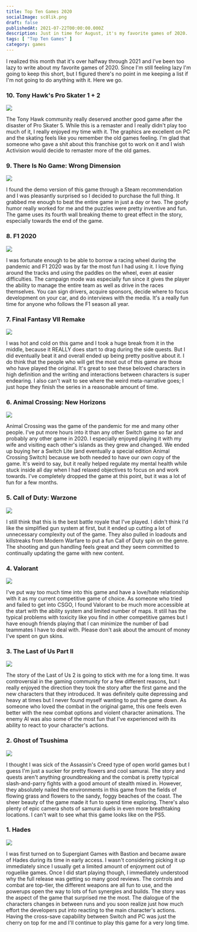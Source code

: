 ```yaml
---
title: Top Ten Games 2020
socialImage: sc8lik.png
draft: false
publishedAt: 2021-07-22T00:00:00.000Z
description: Just in time for August, it's my favorite games of 2020.
tags: [ "Top Ten Games" ]
category: games
---
```

I realized this month that it's over halfway through 2021 and I've been too lazy to write about my favorite games of 2020. Since I'm still feeling lazy I'm going to keep this short, but I figured there's no point in me keeping a list if I'm not going to do anything with it. Here we go.

### 10. Tony Hawk's Pro Skater 1 + 2

![](THPS_SS_XSX_Reveal_Screenshots_Reveal_3.png)

The Tony Hawk community really deserved another good game after the disaster of Pro Skater 5. While this is a remaster and I really didn't play too much of it, I really enjoyed my time with it. The graphics are excellent on PC and the skating feels like you remember the old games feeling. I'm glad that someone who gave a shit about this franchise got to work on it and I wish Activision would decide to remaster more of the old games.

### 9. There Is No Game: Wrong Dimension

![](TING_WD_Screenshot_04.jpg)

I found the demo version of this game through a Steam recommendation and I was pleasantly surprised so I decided to purchase the full thing. It grabbed me enough to beat the entire game in just a day or two. The goofy humor really worked for me and the puzzles were pretty inventive and fun. The game uses its fourth wall breaking theme to great effect in the story, especially towards the end of the game.

### 8. F1 2020

![](F12020_Zhou_Deletraz_F2_01.jpg)

I was fortunate enough to be able to borrow a racing wheel during the pandemic and F1 2020 was by far the most fun I had using it. I love flying around the tracks and using the paddles on the wheel, even at easier difficulties. The campaign mode was especially fun since it gives the player the ability to manage the entire team as well as drive in the races themselves. You can sign drivers, acquire sponsors, decide where to focus development on your car, and do interviews with the media. It's a really fun time for anyone who follows the F1 season all year.

### 7. Final Fantasy VII Remake

![](2510225e6f8865741d64.02230914-FFVIIR_March_Screenshots.jpg)

I was hot and cold on this game and I took a huge break from it in the middle, because it REALLY does start to drag during the side quests. But I did eventually beat it and overall ended up being pretty positive about it. I do think that the people who will get the most out of this game are those who have played the original. It's great to see these beloved characters in high definition and the writing and interactions between characters is super endearing. I also can't wait to see where the weird meta-narrative goes; I just hope they finish the series in a reasonable amount of time.

### 6. Animal Crossing: New Horizons

![](sc836u.png)

Animal Crossing was the game of the pandemic for me and many other people. I've put more hours into it than any other Switch game so far and probably any other game in 2020. I especially enjoyed playing it with my wife and visiting each other's islands as they grew and changed. We ended up buying her a Switch Lite (and eventually a special edition Animal Crossing Switch) because we both needed to have our own copy of the game. It's weird to say, but it really helped regulate my mental health while stuck inside all day when I had relaxed objectives to focus on and work towards. I've completely dropped the game at this point, but it was a lot of fun for a few months.

### 5. Call of Duty: Warzone

![](sc81ls.png)

I still think that this is the best battle royale that I've played. I didn't think I'd like the simplified gun system at first, but it ended up cutting a lot of unnecessary complexity out of the game. They also pulled in loadouts and killstreaks from Modern Warfare to put a fun Call of Duty spin on the genre. The shooting and gun handling feels great and they seem committed to continually updating the game with new content.

### 4. Valorant

![](FirstLook_Smoke_VALORANT.jpg)

I've put way too much time into this game and have a love/hate relationship with it as my current competitive game of choice. As someone who tried and failed to get into CSGO, I found Valorant to be much more accessible at the start with the ability system and limited number of maps. It still has the typical problems with toxicity like you find in other competitive games but I have enough friends playing that I can minimize the number of bad teammates I have to deal with. Please don't ask about the amount of money I've spent on gun skins.

### 3. The Last of Us Part II

![](sc8i93.jpg)

The story of the Last of Us 2 is going to stick with me for a long time. It was controversial in the gaming community for a few different reasons, but I really enjoyed the direction they took the story after the first game and the new characters that they introduced. It was definitely quite depressing and heavy at times but I never found myself wanting to put the game down. As someone who loved the combat in the original game, this one feels even better with the new combat options and violent character animations. The enemy AI was also some of the most fun that I've experienced with its ability to react to your character's actions.

### 2. Ghost of Tsushima

![](heyxlphesv7cpuml9ids.jpg)

I thought I was sick of the Assassin's Creed type of open world games but I guess I'm just a sucker for pretty flowers and cool samurai. The story and quests aren't anything groundbreaking and the combat is pretty typical slash-and-parry fights with a good amount of stealth mixed in. However, they absolutely nailed the environments in this game from the fields of flowing grass and flowers to the sandy, foggy beaches of the coast. The sheer beauty of the game made it fun to spend time exploring. There's also plenty of epic camera shots of samurai duels in even more breathtaking locations. I can't wait to see what this game looks like on the PS5.

### 1. Hades

![](sc8lik.png)

I was first turned on to Supergiant Games with Bastion and became aware of Hades during its time in early access. I wasn't considering picking it up immediately since I usually get a limited amount of enjoyment out of roguelike games. Once I did start playing though, I immediately understood why the full release was getting so many good reviews. The controls and combat are top-tier, the different weapons are all fun to use, and the powerups open the way to lots of fun synergies and builds. The story was the aspect of the game that surprised me the most. The dialogue of the characters changes in between runs and you soon realize just how much effort the developers put into reacting to the main character's actions. Having the cross-save capability between Switch and PC was just the cherry on top for me and I'll continue to play this game for a very long time.
